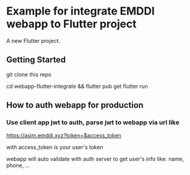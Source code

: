 # Example for integrate EMDDI webapp to Flutter project

A new Flutter project.

## Getting Started

git clone this repo

cd webapp-flutter-integrate && flutter pub get
flutter run

## How to auth webapp for production

### Use client app jwt to auth, parse jwt to webapp via url like

https://asim.emddi.xyz?token=$access_token

with access_token is your user's token

webapp will auto validate with auth server to get user's info like: name, phone, ...
